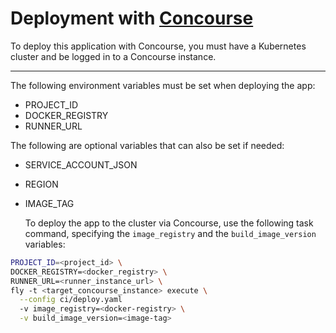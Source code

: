 # Deployment with [Concourse](https://concourse-ci.org/)

To deploy this application with Concourse, you must have a Kubernetes cluster and be logged in to a Concourse instance.

---

The following environment variables must be set when deploying the app:
- PROJECT_ID
- DOCKER_REGISTRY
- RUNNER_URL

The following are optional variables that can also be set if needed:
- SERVICE_ACCOUNT_JSON
- REGION
- IMAGE_TAG

	To deploy the app to the cluster via Concourse, use the following task command, specifying the `image_registry` and the `build_image_version` variables:

```sh
PROJECT_ID=<project_id> \
DOCKER_REGISTRY=<docker_registry> \
RUNNER_URL=<runner_instance_url> \
fly -t <target_concourse_instance> execute \
  --config ci/deploy.yaml
  -v image_registry=<docker-registry> \
  -v build_image_version=<image-tag>
```
